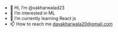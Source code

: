 - 👋 Hi, I’m @vakharwalad23
- 👀 I’m interested in ML
- 🌱 I’m currently learning React js
- 📫 How to reach me davakharwala20@gmail.com

<!---
vakharwalad23/vakharwalad23 is a ✨ special ✨ repository because its `README.md` (this file) appears on your GitHub profile.
You can click the Preview link to take a look at your changes.
--->
